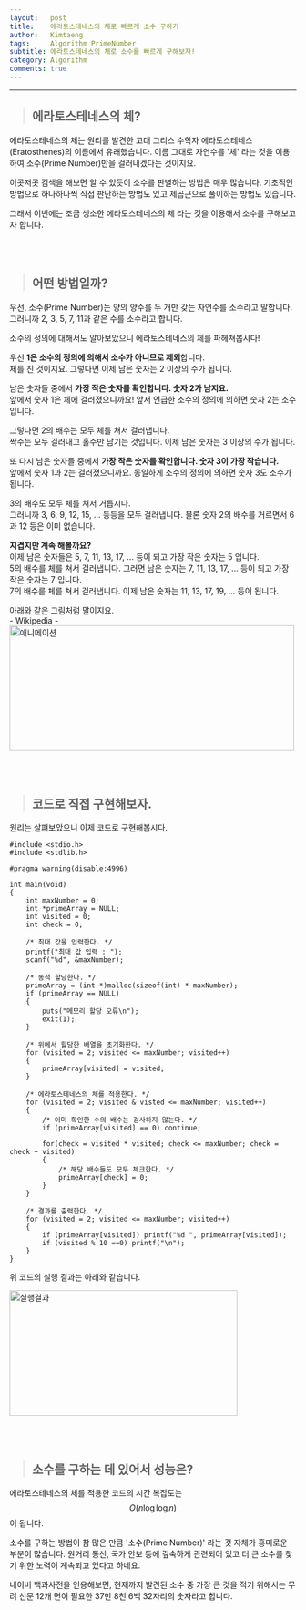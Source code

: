```yaml
---
layout:   post
title:    에라토스테네스의 체로 빠르게 소수 구하기
author:   Kimtaeng
tags: 	  Algorithm PrimeNumber
subtitle: 에라토스테네스의 체로 소수를 빠르게 구해보자!
category: Algorithm
comments: true
---
```


<hr/>

> ## 에라토스테네스의 체?

에라토스테네스의 체는 원리를 발견한 고대 그리스 수학자 에라토스테네스(Eratosthenes)의 이름에서 유래했습니다.
이름 그대로 자연수를 '체' 라는 것을 이용하여 소수(Prime Number)만을 걸러내겠다는 것이지요.

이곳저곳 검색을 해보면 알 수 있듯이 소수를 판별하는 방법은 매우 많습니다.
기초적인 방법으로 하나하나씩 직접 판단하는 방법도 있고 제곱근으로 풀이하는 방법도 있습니다.

그래서 이번에는 조금 생소한 에라토스테네스의 체 라는 것을 이용해서 소수를 구해보고자 합니다.

<br/><br/>

> ## 어떤 방법일까?

<div class="post_caption">우선, 소수(Prime Number)는 양의 양수를 두 개만 갖는 자연수를 소수라고 말합니다.<br/>
그러니까 2, 3, 5, 7, 11과 같은 수를 소수라고 합니다.</div>

소수의 정의에 대해서도 알아보았으니 에라토스테네스의 체를 파헤쳐봅시다!

우선 <b>1은 소수의 정의에 의해서 소수가 아니므로 제외</b>합니다.<br/>
체를 친 것이지요. 그렇다면 이제 남은 숫자는 2 이상의 수가 됩니다.

남은 숫자들 중에서 <b>가장 작은 숫자를 확인합니다. 숫자 2가 남지요.</b><br/>
앞에서 숫자 1은 체에 걸러졌으니까요! 앞서 언급한 소수의 정의에 의하면 숫자 2는 소수입니다.

그렇다면 2의 배수는 모두 체를 쳐서 걸러냅니다.<br/>
짝수는 모두 걸러내고 홀수만 남기는 것입니다. 이제 남은 숫자는 3 이상의 수가 됩니다.

또 다시 남은 숫자들 중에서 <b>가장 작은 숫자를 확인합니다. 숫자 3이 가장 작습니다.</b><br/>
앞에서 숫자 1과 2는 걸러졌으니까요. 동일하게 소수의 정의에 의하면 숫자 3도 소수가 됩니다.

3의 배수도 모두 체를 쳐서 거릅시다.<br/>
그러니까 3, 6, 9, 12, 15, ... 등등을 모두 걸러냅니다. 물론 숫자 2의 배수를 거르면서 6과 12 등은 이미 없습니다.

<b>지겹지만 계속 해볼까요?</b><br/>
이제 남은 숫자들은 5, 7, 11, 13, 17, ... 등이 되고 가장 작은 숫자는 5 입니다.<br/> 
5의 배수를 체를 쳐서 걸러냅니다. 그러면 남은 숫자는 7, 11, 13, 17, ... 등이 되고 가장 작은 숫자는 7 입니다.<br/>
7의 배수를 체를 쳐서 걸러냅니다. 이제 남은 숫자는 11, 13, 17, 19, ... 등이 됩니다.<br/>

<div class="post_caption">아래와 같은 그림처럼 말이지요.<br>- Wikipedia -</div>

<img class="post_image" src="{{ site.baseurl }}/img/post/2018-01-07-find-prime-number-using-sieve-eratosthenes-2.gif" width="500" height="220" alt="애니메이션"/>

<br/><br/>

> ## 코드로 직접 구현해보자.

원리는 살펴보았으니 이제 코드로 구현해봅시다.

<pre class="line-numbers"><code class="language-c" data-start="1">#include &lt;stdio.h&gt;
#include &lt;stdlib.h&gt;

#pragma warning(disable:4996)

int main(void)
{
    int maxNumber = 0;
    int *primeArray = NULL;
    int visited = 0;
    int check = 0;
    
    /* 최대 값을 입력한다. */
    printf("최대 값 입력 : ");
    scanf("%d", &maxNumber);
    
    /* 동적 할당한다. */
    primeArray = (int *)malloc(sizeof(int) * maxNumber);
    if (primeArray == NULL)
    {
        puts("메모리 할당 오류\n");
        exit(1);
    }
    
    /* 위에서 할당한 배열을 초기화한다. */
    for (visited = 2; visited <= maxNumber; visited++)
    {
        primeArray[visited] = visited;
    }
    
    /* 에라토스테네스의 체를 적용한다. */
    for (visited = 2; visited & visted <= maxNumber; visited++)
    {
        /* 이미 확인한 수의 배수는 검사하지 않는다. */
        if (primeArray[visited] == 0) continue;
        
        for(check = visited * visited; check <= maxNumber; check = check + visited)
        {
            /* 해당 배수들도 모두 체크한다. */
            primeArray[check] = 0;
        }
    }
    
    /* 결과를 출력한다. */
    for (visited = 2; visited <= maxNumber; visited++)
    {
        if (primeArray[visited]) printf("%d ", primeArray[visited]);
        if (visited % 10 ==0) printf("\n");
    }
}
</code></pre>

위 코드의 실행 결과는 아래와 같습니다.

<img class="post_image" src="{{ site.baseurl }}/img/post/2018-01-07-find-prime-number-using-sieve-eratosthenes-1.jpeg" width="400" height="220" alt="실행결과"/>

<br/><br/>

> ## 소수를 구하는 데 있어서 성능은?

에라토스테네스의 체를 적용한 코드의 시간 복잡도는 $$O(n\log { \log { n } ) }$$ 이 됩니다.<br/>

소수를 구하는 방법이 참 많은 만큼 '소수(Prime Number)' 라는 것 자체가 흥미로운 부분이 많습니다.
원거리 통신, 국가 안보 등에 깊숙하게 관련되어 있고 더 큰 소수를 찾기 위한 노력이 계속되고 있다고 하네요.

네이버 백과사전을 인용해보면, 현재까지 발견된 소수 중 가장 큰 것을 적기 위해서는
무려 신문 12개 면이 필요한 37만 8천 6백 32자리의 숫자라고 합니다. 